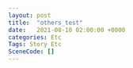 ```yaml
---
layout: post
title:  "others_test"
date:   2021-08-10 02:00:00 +0000
categories: Etc
Tags: Story Etc
SceneCode: []
---
```

